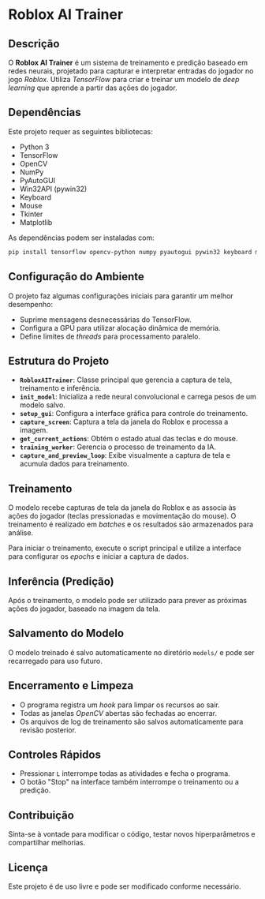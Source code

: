 Roblox AI Trainer
==================

## Descrição
O **Roblox AI Trainer** é um sistema de treinamento e predição baseado em redes neurais, projetado para capturar e interpretar entradas do jogador no jogo *Roblox*. Utiliza *TensorFlow* para criar e treinar um modelo de *deep learning* que aprende a partir das ações do jogador.

## Dependências
Este projeto requer as seguintes bibliotecas:

- Python 3
- TensorFlow
- OpenCV
- NumPy
- PyAutoGUI
- Win32API (pywin32)
- Keyboard
- Mouse
- Tkinter
- Matplotlib

As dependências podem ser instaladas com:
```bash
pip install tensorflow opencv-python numpy pyautogui pywin32 keyboard mouse matplotlib
```

## Configuração do Ambiente
O projeto faz algumas configurações iniciais para garantir um melhor desempenho:
- Suprime mensagens desnecessárias do TensorFlow.
- Configura a GPU para utilizar alocação dinâmica de memória.
- Define limites de *threads* para processamento paralelo.

## Estrutura do Projeto
- **`RobloxAITrainer`**: Classe principal que gerencia a captura de tela, treinamento e inferência.
- **`init_model`**: Inicializa a rede neural convolucional e carrega pesos de um modelo salvo.
- **`setup_gui`**: Configura a interface gráfica para controle do treinamento.
- **`capture_screen`**: Captura a tela da janela do Roblox e processa a imagem.
- **`get_current_actions`**: Obtém o estado atual das teclas e do mouse.
- **`training_worker`**: Gerencia o processo de treinamento da IA.
- **`capture_and_preview_loop`**: Exibe visualmente a captura de tela e acumula dados para treinamento.

## Treinamento
O modelo recebe capturas de tela da janela do Roblox e as associa às ações do jogador (teclas pressionadas e movimentação do mouse). O treinamento é realizado em *batches* e os resultados são armazenados para análise.

Para iniciar o treinamento, execute o script principal e utilize a interface para configurar os *epochs* e iniciar a captura de dados.

## Inferência (Predição)
Após o treinamento, o modelo pode ser utilizado para prever as próximas ações do jogador, baseado na imagem da tela.

## Salvamento do Modelo
O modelo treinado é salvo automaticamente no diretório `models/` e pode ser recarregado para uso futuro.

## Encerramento e Limpeza
- O programa registra um *hook* para limpar os recursos ao sair.
- Todas as janelas *OpenCV* abertas são fechadas ao encerrar.
- Os arquivos de log de treinamento são salvos automaticamente para revisão posterior.

## Controles Rápidos
- Pressionar `L` interrompe todas as atividades e fecha o programa.
- O botão "Stop" na interface também interrompe o treinamento ou a predição.

## Contribuição
Sinta-se à vontade para modificar o código, testar novos hiperparâmetros e compartilhar melhorias.

## Licença
Este projeto é de uso livre e pode ser modificado conforme necessário.

